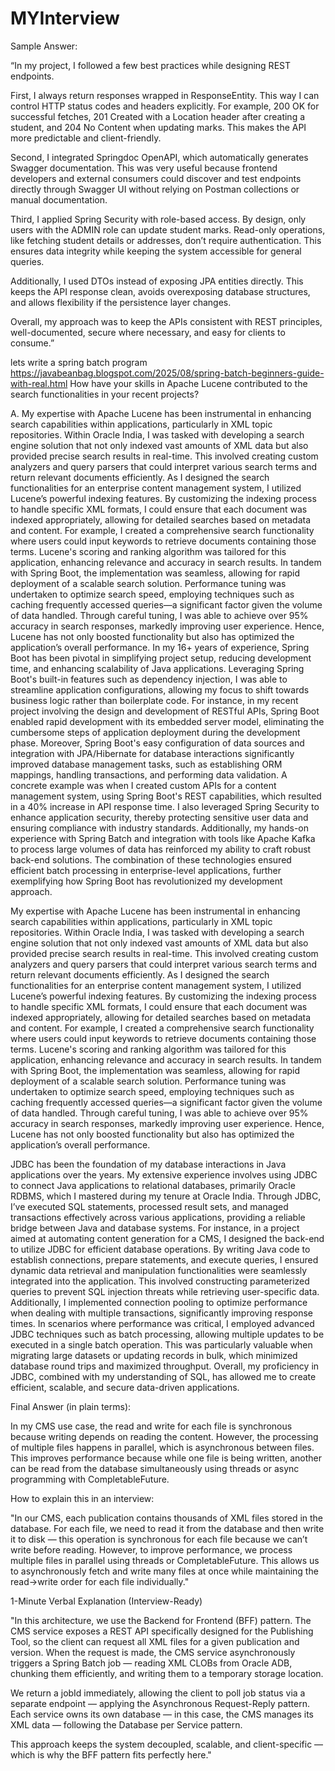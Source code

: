 # MYInterview

Sample Answer:

“In my project, I followed a few best practices while designing REST endpoints.

First, I always return responses wrapped in ResponseEntity. This way I can control HTTP status codes and headers explicitly. For example, 200 OK for successful fetches, 201 Created with a Location header after creating a student, and 204 No Content when updating marks. This makes the API more predictable and client-friendly.

Second, I integrated Springdoc OpenAPI, which automatically generates Swagger documentation. This was very useful because frontend developers and external consumers could discover and test endpoints directly through Swagger UI without relying on Postman collections or manual documentation.

Third, I applied Spring Security with role-based access. By design, only users with the ADMIN role can update student marks. Read-only operations, like fetching student details or addresses, don’t require authentication. This ensures data integrity while keeping the system accessible for general queries.

Additionally, I used DTOs instead of exposing JPA entities directly. This keeps the API response clean, avoids overexposing database structures, and allows flexibility if the persistence layer changes.

Overall, my approach was to keep the APIs consistent with REST principles, well-documented, secure where necessary, and easy for clients to consume.”

lets write a spring batch program https://javabeanbag.blogspot.com/2025/08/spring-batch-beginners-guide-with-real.html
How have your skills in Apache Lucene contributed to the search functionalities in your recent projects?

A. My expertise with Apache Lucene has been instrumental in enhancing search capabilities within applications, particularly in XML topic repositories. Within Oracle India, I was tasked with developing a search engine solution that not only indexed vast amounts of XML data but also provided precise search results in real-time. This involved creating custom analyzers and query parsers that could interpret various search terms and return relevant documents efficiently. As I designed the search functionalities for an enterprise content management system, I utilized Lucene’s powerful indexing features. By customizing the indexing process to handle specific XML formats, I could ensure that each document was indexed appropriately, allowing for detailed searches based on metadata and content. For example, I created a comprehensive search functionality where users could input keywords to retrieve documents containing those terms. Lucene's scoring and ranking algorithm was tailored for this application, enhancing relevance and accuracy in search results. In tandem with Spring Boot, the implementation was seamless, allowing for rapid deployment of a scalable search solution. Performance tuning was undertaken to optimize search speed, employing techniques such as caching frequently accessed queries—a significant factor given the volume of data handled. Through careful tuning, I was able to achieve over 95% accuracy in search responses, markedly improving user experience. Hence, Lucene has not only boosted functionality but also has optimized the application’s overall performance.
In my 16+ years of experience, Spring Boot has been pivotal in simplifying project setup, reducing development time, and enhancing scalability of Java applications. Leveraging Spring Boot's built-in features such as dependency injection, I was able to streamline application configurations, allowing my focus to shift towards business logic rather than boilerplate code. For instance, in my recent project involving the design and development of RESTful APIs, Spring Boot enabled rapid development with its embedded server model, eliminating the cumbersome steps of application deployment during the development phase. Moreover, Spring Boot's easy configuration of data sources and integration with JPA/Hibernate for database interactions significantly improved database management tasks, such as establishing ORM mappings, handling transactions, and performing data validation. A concrete example was when I created custom APIs for a content management system, using Spring Boot's REST capabilities, which resulted in a 40% increase in API response time. I also leveraged Spring Security to enhance application security, thereby protecting sensitive user data and ensuring compliance with industry standards. Additionally, my hands-on experience with Spring Batch and integration with tools like Apache Kafka to process large volumes of data has reinforced my ability to craft robust back-end solutions. The combination of these technologies ensured efficient batch processing in enterprise-level applications, further exemplifying how Spring Boot has revolutionized my development approach.

 My expertise with Apache Lucene has been instrumental in enhancing search capabilities within applications, particularly in XML topic repositories. Within Oracle India, I was tasked with developing a search engine solution that not only indexed vast amounts of XML data but also provided precise search results in real-time. This involved creating custom analyzers and query parsers that could interpret various search terms and return relevant documents efficiently. As I designed the search functionalities for an enterprise content management system, I utilized Lucene’s powerful indexing features. By customizing the indexing process to handle specific XML formats, I could ensure that each document was indexed appropriately, allowing for detailed searches based on metadata and content. For example, I created a comprehensive search functionality where users could input keywords to retrieve documents containing those terms. Lucene's scoring and ranking algorithm was tailored for this application, enhancing relevance and accuracy in search results. In tandem with Spring Boot, the implementation was seamless, allowing for rapid deployment of a scalable search solution. Performance tuning was undertaken to optimize search speed, employing techniques such as caching frequently accessed queries—a significant factor given the volume of data handled. Through careful tuning, I was able to achieve over 95% accuracy in search responses, markedly improving user experience. Hence, Lucene has not only boosted functionality but also has optimized the application’s overall performance.

 JDBC has been the foundation of my database interactions in Java applications over the years. My extensive experience involves using JDBC to connect Java applications to relational databases, primarily Oracle RDBMS, which I mastered during my tenure at Oracle India. Through JDBC, I’ve executed SQL statements, processed result sets, and managed transactions effectively across various applications, providing a reliable bridge between Java and database systems. For instance, in a project aimed at automating content generation for a CMS, I designed the back-end to utilize JDBC for efficient database operations. By writing Java code to establish connections, prepare statements, and execute queries, I ensured dynamic data retrieval and manipulation functionalities were seamlessly integrated into the application. This involved constructing parameterized queries to prevent SQL injection threats while retrieving user-specific data. Additionally, I implemented connection pooling to optimize performance when dealing with multiple transactions, significantly improving response times. In scenarios where performance was critical, I employed advanced JDBC techniques such as batch processing, allowing multiple updates to be executed in a single batch operation. This was particularly valuable when migrating large datasets or updating records in bulk, which minimized database round trips and maximized throughput. Overall, my proficiency in JDBC, combined with my understanding of SQL, has allowed me to create efficient, scalable, and secure data-driven applications.

Final Answer (in plain terms):

In my CMS use case, the read and write for each file is synchronous because writing depends on reading the content. However, the processing of multiple files happens in parallel, which is asynchronous between files. This improves performance because while one file is being written, another can be read from the database simultaneously using threads or async programming with CompletableFuture.

 How to explain this in an interview:

"In our CMS, each publication contains thousands of XML files stored in the database. For each file, we need to read it from the database and then write it to disk — this operation is synchronous for each file because we can’t write before reading. However, to improve performance, we process multiple files in parallel using threads or CompletableFuture. This allows us to asynchronously fetch and write many files at once while maintaining the read→write order for each file individually."


1-Minute Verbal Explanation (Interview-Ready)

"In this architecture, we use the Backend for Frontend (BFF) pattern. The CMS service exposes a REST API specifically designed for the Publishing Tool, so the client can request all XML files for a given publication and version. When the request is made, the CMS service asynchronously triggers a Spring Batch job — reading XML CLOBs from Oracle ADB, chunking them efficiently, and writing them to a temporary storage location.

We return a jobId immediately, allowing the client to poll job status via a separate endpoint — applying the Asynchronous Request-Reply pattern. Each service owns its own database — in this case, the CMS manages its XML data — following the Database per Service pattern.

This approach keeps the system decoupled, scalable, and client-specific — which is why the BFF pattern fits perfectly here."
